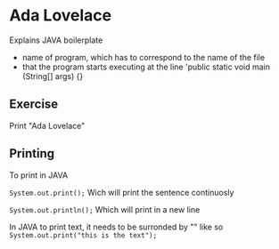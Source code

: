 
# Ada Lovelace

Explains JAVA boilerplate

- name of program, which has to correspond to the name of the file
- that the program starts executing at the line 'public static void main (String[] args) {}

## Exercise

Print "Ada Lovelace"

## Printing

To print in JAVA

`System.out.print();`
Wich will print the sentence continuosly

`System.out.println();`
Which will print in a new line

In JAVA to print text, it needs to be surronded by "" like so
`System.out.print("this is the text");`
